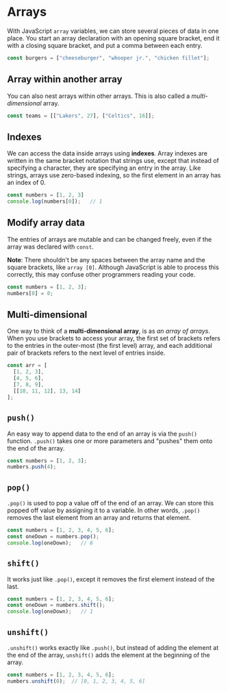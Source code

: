 # Arrays

With JavaScript `array` variables, we can store several pieces of data in one place. You start an array declaration with an opening square bracket, end it with a closing square bracket, and put a comma between each entry.

```javascript
const burgers = ["cheeseburger", "whooper jr.", "chicken fillet"];
```

## Array within another array
You can also nest arrays within other arrays. This is also called a *multi-dimensional* array.

```javascript
const teams = [["Lakers", 27], ["Celtics", 16]];
```

## Indexes
We can access the data inside arrays using **indexes**. Array indexes are written in the same bracket notation that strings use, except that instead of specifying a character, they are specifying an entry in the array. Like strings, arrays use zero-based indexing, so the first element in an array has an index of 0.

```javascript
const numbers = [1, 2, 3]
console.log(numbers[0]);   // 1
```

## Modify array data
The entries of arrays are mutable and can be changed freely, even if the array was declared with `const`.

**Note**: There shouldn't be any spaces between the array name and the square brackets, like `array [0]`. Although JavaScript is able to process this correctly, this may confuse other programmers reading your code.

```javascript
const numbers = [1, 2, 3];
numbers[0] = 0;
```
## Multi-dimensional
One way to think of a **multi-dimensional array**, is as *an array of arrays*. When you use brackets to access your array, the first set of brackets refers to the entries in the outer-most (the first level) array, and each additional pair of brackets refers to the next level of entries inside.

```javascript
const arr = [
  [1, 2, 3],
  [4, 5, 6],
  [7, 8, 9],
  [[10, 11, 12], 13, 14]
];
```

## `push()`
An easy way to append data to the end of an array is via the `push()` function. `.push()` takes one or more parameters and "pushes" them onto the end of the array.

```javascript
const numbers = [1, 2, 3];
numbers.push(4);
```

## `pop()`
`.pop()` is used to pop a value off of the end of an array. We can store this popped off value by assigning it to a variable. In other words, `.pop()` removes the last element from an array and returns that element.

```javascript
const numbers = [1, 2, 3, 4, 5, 6];
const oneDown = numbers.pop();
console.log(oneDown);   // 6
```

## `shift()`
It works just like `.pop()`, except it removes the first element instead of the last.

```javascript
const numbers = [1, 2, 3, 4, 5, 6];
const oneDown = numbers.shift();
console.log(oneDown);   // 1
```

## `unshift()`
`.unshift()` works exactly like `.push()`, but instead of adding the element at the end of the array, `unshift()` adds the element at the beginning of the array.

```javascript
const numbers = [1, 2, 3, 4, 5, 6];
numbers.unshift(0);  // [0, 1, 2, 3, 4, 5, 6]
```
